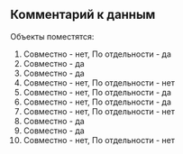 ## Комментарий к данным
Объекты поместятся:
1) Совместно - нет, По отдельности - да
2) Совместно - да
3) Совместно - да
4) Совместно - нет, По отдельности - нет
5) Совместно - нет, По отдельности - да
6) Совместно - нет, По отдельности - да
7) Совместно - нет, По отдельности - нет
8) Совместно - да
9) Совместно - да
10) Совместно - нет, По отдельности - нет